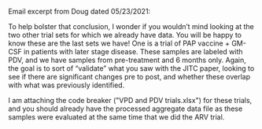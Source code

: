 Email excerpt from Doug dated 05/23/2021:

To help bolster that conclusion, I wonder if you wouldn’t mind looking at the two other trial sets for which we already have data.  You will be happy to know these are the last sets we have!  One is a trial of PAP vaccine + GM-CSF in patients with later stage disease.  These samples are labeled with PDV, and we have samples from pre-treatment and 6 months only.  Again, the goal is to sort of “validate” what you saw with the JITC paper, looking to see if there are significant changes pre to post, and whether these overlap with what was previously identified.

 I am attaching the code breaker ("VPD and PDV trials.xlsx") for these trials, and you should already have the processed aggregate data file as these samples were evaluated at the same time that we did the ARV trial. 